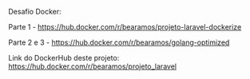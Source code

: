 Desafio Docker: 

Parte 1 - https://hub.docker.com/r/bearamos/projeto-laravel-dockerize 

Parte 2 e 3 - https://hub.docker.com/r/bearamos/golang-optimized

Link do DockerHub deste projeto: https://hub.docker.com/r/bearamos/projeto_laravel


